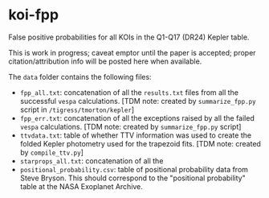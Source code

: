 # koi-fpp
False positive probabilities for all KOIs in the Q1-Q17 (DR24) Kepler table.

This is work in progress; caveat emptor until the paper is accepted; proper citation/attribution info will be posted here when available.

The `data` folder contains the following files:

* `fpp_all.txt`: concatenation of all the `results.txt` files from
all the successful `vespa` calculations. [TDM note: created by 
`summarize_fpp.py` script in `/tigress/tmorton/kepler`]
* `fpp_err.txt`: concatenation of all the exceptions raised by all
the failed `vespa` calculations. [TDM note: created by 
`summarize_fpp.py` script]
* `ttvdata.txt`: table of whether TTV information was used
to create the folded Kepler photometry used for the trapezoid fits.
[TDM note: created by `compile_ttv.py`]
* `starprops_all.txt`: concatenation of all the 
* `positional_probability.csv`: table of positional probability
data from Steve Bryson.  This should correspond to the "positional
probability" table at the NASA Exoplanet Archive.
